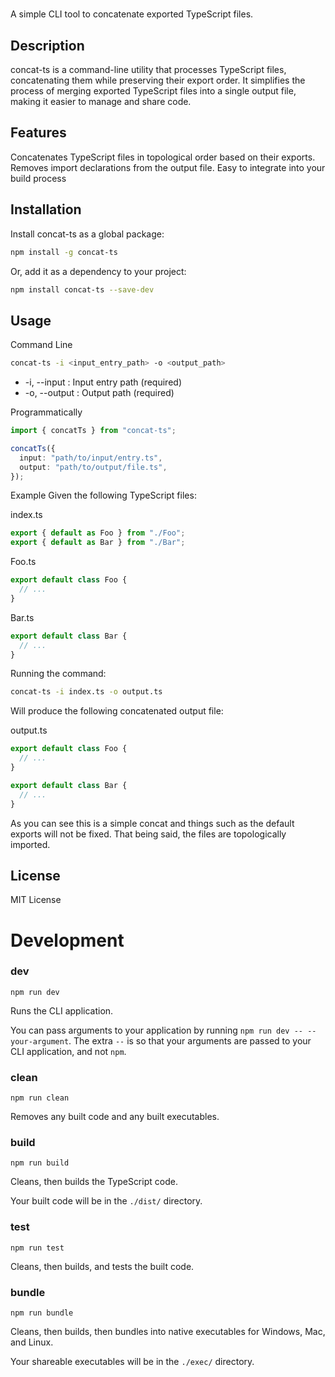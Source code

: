 # <replace-with-package-name>

A simple CLI tool to concatenate exported TypeScript files.

## Description

concat-ts is a command-line utility that processes TypeScript files, concatenating them while preserving their export order. It simplifies the process of merging exported TypeScript files into a single output file, making it easier to manage and share code.

## Features

Concatenates TypeScript files in topological order based on their exports. Removes import declarations from the output file. Easy to integrate into your build process

## Installation

Install concat-ts as a global package:

```bash
npm install -g concat-ts
```

Or, add it as a dependency to your project:

```bash
npm install concat-ts --save-dev
```

## Usage

Command Line

```bash
concat-ts -i <input_entry_path> -o <output_path>
```

- -i, --input <path>: Input entry path (required)
- -o, --output <path>: Output path (required)

Programmatically

```typescript
import { concatTs } from "concat-ts";

concatTs({
  input: "path/to/input/entry.ts",
  output: "path/to/output/file.ts",
});
```

Example
Given the following TypeScript files:

index.ts

```typescript
export { default as Foo } from "./Foo";
export { default as Bar } from "./Bar";
```

Foo.ts

```typescript
export default class Foo {
  // ...
}
```

Bar.ts

```typescript
export default class Bar {
  // ...
}
```

Running the command:

```bash
concat-ts -i index.ts -o output.ts
```

Will produce the following concatenated output file:

output.ts

```typescript
export default class Foo {
  // ...
}

export default class Bar {
  // ...
}
```

As you can see this is a simple concat and things such as the default exports will not be fixed. That being said, the files are topologically imported.

## License

MIT License

# Development

### **dev**

`npm run dev`

Runs the CLI application.

You can pass arguments to your application by running `npm run dev -- --your-argument`. The extra `--` is so that your arguments are passed to your CLI application, and not `npm`.

### **clean**

`npm run clean`

Removes any built code and any built executables.

### **build**

`npm run build`

Cleans, then builds the TypeScript code.

Your built code will be in the `./dist/` directory.

### **test**

`npm run test`

Cleans, then builds, and tests the built code.

### **bundle**

`npm run bundle`

Cleans, then builds, then bundles into native executables for Windows, Mac, and Linux.

Your shareable executables will be in the `./exec/` directory.
